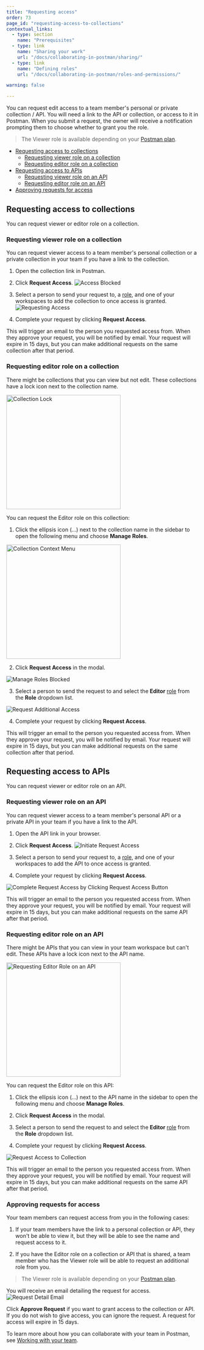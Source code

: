 ```yaml
---
title: "Requesting access"
order: 73
page_id: "requesting-access-to-collections"
contextual_links:
  - type: section
    name: "Prerequisites"
  - type: link
    name: "Sharing your work"
    url: "/docs/collaborating-in-postman/sharing/"
  - type: link
    name: "Defining roles"
    url: "/docs/collaborating-in-postman/roles-and-permissions/"

warning: false

---
```


You can request edit access to a team member's personal or private collection / API. You will need a link to the API or collection, or access to it in Postman. When you submit a request, the owner will receive a notification prompting them to choose whether to grant you the role.

> The Viewer role is available depending on your [Postman plan](https://www.postman.com/pricing).

- [Requesting access to collections](#requesting-access-to-collections)
    - [Requesting viewer role on a collection](#requesting-viewer-role-on-a-collection)
    - [Requesting editor role on a collection](#requesting-editor-role-on-a-collection)
- [Requesting access to APIs](#requesting-access-to-apis)
    - [Requesting viewer role on an API](#requesting-viewer-role-on-an-api)
    - [Requesting editor role on an API](#requesting-editor-role-on-an-api)
- [Approving requests for access](#approving-requests-for-access)

## Requesting access to collections

You can request viewer or editor role on a collection.

### Requesting viewer role on a collection

You can request viewer access to a team member's personal collection or a private collection in your team if you have a link to the collection.

1. Open the collection link in Postman.

2. Click **Request Access**.
![Access Blocked](https://assets.postman.com/postman-docs/access-blocked.png)

3. Select a person to send your request to, a [role](/docs/collaborating-in-postman/roles-and-permissions/), and one of your workspaces to add the collection to once access is granted.
![Requesting Access](https://assets.postman.com/postman-docs/request-access.png)

4. Complete your request by clicking **Request Access**.

This will trigger an email to the person you requested access from. When they approve your request, you will be notified by email. Your request will expire in 15 days, but you can make additional requests on the same collection after that period.

### Requesting editor role on a collection

There might be collections that you can view but not edit. These collections have a lock icon next to the collection name.

<img alt="Collection Lock" src="https://assets.postman.com/postman-docs/collection-lock-v8.jpg" width="300px">

You can request the Editor role on this collection:

1. Click the ellipsis icon (...) next to the collection name in the sidebar to open the following menu and choose **Manage Roles**.
<img alt="Collection Context Menu" src="https://assets.postman.com/postman-docs/collection-context-menu-v8.jpg" width="300px">

2. Click **Request Access** in the modal.
<img alt="Manage Roles Blocked" src="https://assets.postman.com/postman-docs/manage-roles-blocked-v8.jpg">

3. Select a person to send the request to and select the __Editor__ [role](/docs/collaborating-in-postman/roles-and-permissions/) from the __Role__ dropdown list.
<img alt="Request Additional Access" src="https://assets.postman.com/postman-docs/request-additional-access-v8.jpg">

4. Complete your request by clicking **Request Access**.

This will trigger an email to the person you requested access from. When they approve your request, you will be notified by email. Your request will expire in 15 days, but you can make additional requests on the same collection after that period.

## Requesting access to APIs

You can request viewer or editor role on an API.

### Requesting viewer role on an API

You can request viewer access to a team member's personal API or a private API in your team if you have a link to the API.

1. Open the API link in your browser.

2. Click **Request Access**.
![Initiate Request Access](https://assets.postman.com/postman-docs/requestaccess1.png)

3. Select a person to send your request to, a [role](/docs/collaborating-in-postman/roles-and-permissions/), and one of your workspaces to add the API to once access is granted.

4. Complete your request by clicking **Request Access**.

![Complete Request Access by Clicking Request Access Button](https://assets.postman.com/postman-docs/requestaccess2.gif)

This will trigger an email to the person you requested access from. When they approve your request, you will be notified by email. Your request will expire in 15 days, but you can make additional requests on the same API after that period.

### Requesting editor role on an API

There might be APIs that you can view in your team workspace but can't edit. These APIs have a lock icon next to the API name.

<img alt="Requesting Editor Role on an API" src="https://assets.postman.com/postman-docs/requestingeditorroleonanapi.png" width="300px">

You can request the Editor role on this API:

1. Click the ellipsis icon (...) next to the API name in the sidebar to open the following menu and choose **Manage Roles**.

2. Click **Request Access** in the modal.

3. Select a person to send the request to and select the __Editor__ [role](/docs/collaborating-in-postman/roles-and-permissions/) from the __Role__ dropdown list.

4. Complete your request by clicking **Request Access**.

![Request Access to Collection](https://assets.postman.com/postman-docs/requestaccesstocollections.gif)

This will trigger an email to the person you requested access from. When they approve your request, you will be notified by email. Your request will expire in 15 days, but you can make additional requests on the same API after that period.

### Approving requests for access

Your team members can request access from you in the following cases:

1. If your team members have the link to a personal collection or API, they won't be able to view it, but they will be able to see the name and request access to it.

2. If you have the Editor role on a collection or API that is shared, a team member who has the Viewer role will be able to request an additional role from you.

> The Viewer role is available depending on your [Postman plan](https://www.postman.com/pricing).

You will receive an email detailing the request for access.
![Request Detail Email](https://assets.postman.com/postman-docs/requestdetailemail.png)

Click **Approve Request** if you want to grant access to the collection or API. If you do not wish to give access, you can ignore the request. A request for access will expire in 15 days.

To learn more about how you can collaborate with your team in Postman, see [Working with your team](/docs/collaborating-in-postman/collaboration-intro/).

